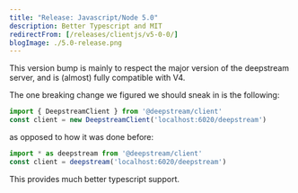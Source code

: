```yaml
---
title: "Release: Javascript/Node 5.0" 
description: Better Typescript and MIT
redirectFrom: [/releases/clientjs/v5-0-0/]
blogImage: ./5.0-release.png
---
```


This version bump is mainly to respect the major version of the deepstream server, and is (almost) fully compatible with V4.

The one breaking change we figured we should sneak in is the following:

```javascript
import { DeepstreamClient } from '@deepstream/client'
const client = new DeepstreamClient('localhost:6020/deepstream')
```

as opposed to how it was done before: 

```javascript
import * as deepstream from '@deepstream/client'
const client = deepstream('localhost:6020/deepstream')
```

This provides much better typescript support.